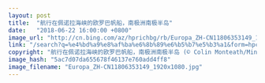 ```yaml
---
layout: post
title:  "航行在佩诺拉海峡的欧罗巴帆船，南极洲南极半岛"
date:   "2018-06-22 16:00:00 +0800"
image_url: "http://cn.bing.com/az/hprichbg/rb/Europa_ZH-CN11806353149_1920x1080.jpg"
link: "/search?q=%e4%bd%a9%e8%af%ba%e6%8b%89%e6%b5%b7%e5%b3%a1&form=hpcapt&mkt=zh-cn"
copyright: "航行在佩诺拉海峡的欧罗巴帆船，南极洲南极半岛 (© Colin Monteath/Minden Pictures)"
image_hash: "5ac7d07da655678f46137e760add4ff8"
image_filename: "Europa_ZH-CN11806353149_1920x1080.jpg"
---
```

